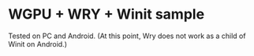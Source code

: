 # WGPU + WRY + Winit sample

Tested on PC and Android. (At this point, Wry does not work as a child of Winit on Android.)
